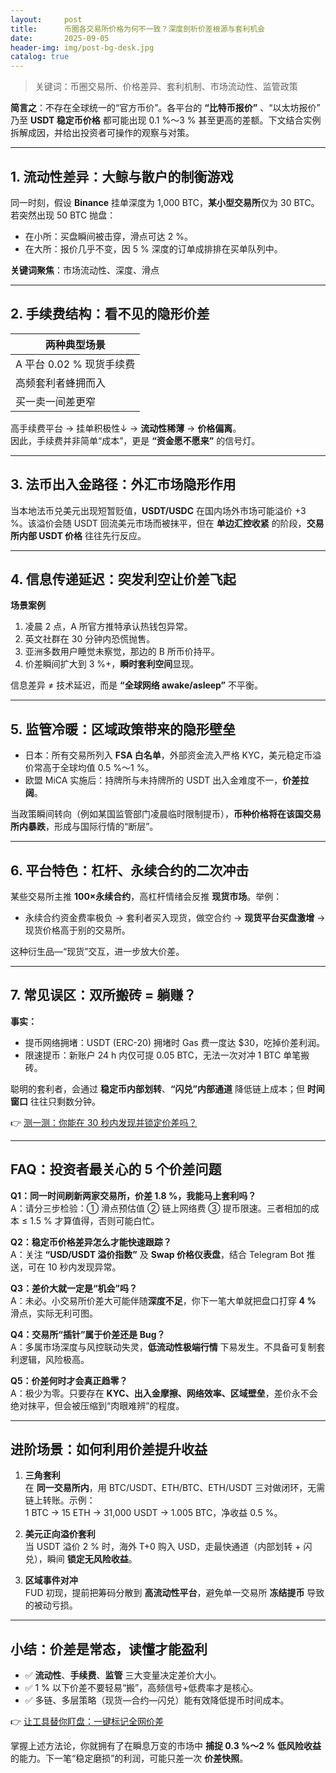 ```yaml
---
layout:     post
title:      币圈各交易所价格为何不一致？深度剖析价差根源与套利机会
date:       2025-09-05
header-img: img/post-bg-desk.jpg
catalog: true
---
```


> 关键词：币圈交易所、价格差异、套利机制、市场流动性、监管政策

**简言之**：不存在全球统一的“官方币价”。各平台的 **“比特币报价”** 、“以太坊报价” 乃至 **USDT 稳定币价格** 都可能出现 0.1 %～3 % 甚至更高的差额。下文结合实例拆解成因，并给出投资者可操作的观察与对策。

---

## 1. 流动性差异：大鲸与散户的制衡游戏

同一时刻，假设 **Binance** 挂单深度为 1,000 BTC，**某小型交易所**仅为 30 BTC。若突然出现 50 BTC 抛盘：

- 在小所：买盘瞬间被击穿，滑点可达 2 %。  
- 在大所：报价几乎不变，因 5 % 深度的订单成排排在买单队列中。

**关键词聚焦**：市场流动性、深度、滑点

---

## 2. 手续费结构：看不见的隐形价差

| 两种典型场景 |
|--------------|
| A 平台 0.02 % 现货手续费 | B 平台 0.2 % 现货手续费 |
| 高频套利者蜂拥而入 | 交易者活跃度下降 |
| 买一卖一间差更窄 | 溢价悬殊，高挂低接 |

高手续费平台 → 挂单积极性↓ → **流动性稀薄** → **价格偏离**。  
因此，手续费并非简单“成本”，更是 **“资金愿不愿来”** 的信号灯。

---

## 3. 法币出入金路径：外汇市场隐形作用

当本地法币兑美元出现短暂贬值，**USDT/USDC** 在国内场外市场可能溢价 +3 %。该溢价会随 USDT 回流美元市场而被抹平，但在 **单边汇控收紧** 的阶段，**交易所内部 USDT 价格** 往往先行反应。

---

## 4. 信息传递延迟：突发利空让价差飞起

**场景案例**  
1. 凌晨 2 点，A 所官方推特承认热钱包异常。  
2. 英文社群在 30 分钟内恐慌抛售。  
3. 亚洲多数用户睡觉未察觉，那边的 B 所币价持平。  
4. 价差瞬间扩大到 3 %+，**瞬时套利空间**显现。

信息差异 ≠ 技术延迟，而是 **“全球网络 awake/asleep”** 不平衡。

---

## 5. 监管冷暖：区域政策带来的隐形壁垒

- 日本：所有交易所列入 **FSA 白名单**，外部资金流入严格 KYC，美元稳定币溢价常高于全球均值 0.5 %～1 %。  
- 欧盟 MiCA 实施后：持牌所与未持牌所的 USDT 出入金难度不一，**价差拉阔**。  

当政策瞬间转向（例如某国监管部门凌晨临时限制提币），**币种价格将在该国交易所内暴跌**，形成与国际行情的“断层”。

---

## 6. 平台特色：杠杆、永续合约的二次冲击

某些交易所主推 **100×永续合约**，高杠杆情绪会反推 **现货市场**。举例：

- 永续合约资金费率极负 → 套利者买入现货，做空合约 → **现货平台买盘激增** → 现货价格高于别的交易所。  

这种衍生品—“现货”交互，进一步放大价差。

---

## 7. 常见误区：双所搬砖 = 躺赚？

**事实：**  
- 提币网络拥堵：USDT (ERC-20) 拥堵时 Gas 费一度达 $30，吃掉价差利润。  
- 限速提币：新账户 24 h 内仅可提 0.05 BTC，无法一次对冲 1 BTC 单笔搬砖。  

聪明的套利者，会通过 **稳定币内部划转**、**“闪兑”内部通道** 降低链上成本；但 **时间窗口** 往往只剩数分钟。

👉 [测一测：你能在 30 秒内发现并锁定价差吗？](https://okxdog.com/)

---

## FAQ：投资者最关心的 5 个价差问题

**Q1：同一时间刷新两家交易所，价差 1.8 %，我能马上套利吗？**  
A：请分三步检验：① 滑点预估值 ② 链上网络费 ③ 提币限速。三者相加的成本 ≤ 1.5 % 才算值得，否则可能白忙。

**Q2：稳定币价格差异怎么才能快速跟踪？**  
A：关注 **“USD/USDT 溢价指数”** 及 **Swap 价格仪表盘**，结合 Telegram Bot 推送，可在 10 秒内发现异常。

**Q3：差价大就一定是“机会”吗？**  
A：未必。小交易所价差大可能伴随**深度不足**，你下一笔大单就把盘口打穿 **4 %** 滑点，实际无利可图。

**Q4：交易所“插针”属于价差还是 Bug？**  
A：多属市场深度与风控联动失灵，**低流动性极端行情** 下易发生。不具备可复制套利逻辑，风险极高。

**Q5：价差何时才会真正趋零？**  
A：极少为零。只要存在 **KYC、出入金摩擦、网络效率、区域壁垒**，差价永不会绝对抹平，但会被压缩到“肉眼难辨”的程度。

---

## 进阶场景：如何利用价差提升收益

1. **三角套利**  
   在 **同一交易所内**，用 BTC/USDT、ETH/BTC、ETH/USDT 三对做闭环，无需链上转账。示例：  
   1 BTC → 15 ETH → 31,000 USDT → 1.005 BTC，净收益 0.5 %。

2. **美元正向溢价套利**  
   当 USDT 溢价 2 % 时，海外 T+0 购入 USD，走最快通道（内部划转 + 闪兑），瞬间 **锁定无风险收益**。

3. **区域事件对冲**  
   FUD 初现，提前把筹码分散到 **高流动性平台**，避免单一交易所 **冻结提币** 导致的被动亏损。

---

## 小结：价差是常态，读懂才能盈利

- ✅ **流动性**、**手续费**、**监管** 三大变量决定差价大小。  
- ✅ 1 % 以下价差不要轻易“搬”，高频信号+低费率才是核心。  
- ✅ 多链、多层策略（现货—合约—闪兑）能有效降低提币时间成本。  

👉 [让工具替你盯盘：一键标记全网价差](https://okxdog.com/)

掌握上述方法论，你就拥有了在瞬息万变的市场中 **捕捉 0.3 %～2 % 低风险收益** 的能力。下一笔“稳定磨损”的利润，可能只差一次 **价差快照**。